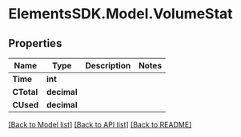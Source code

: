 # ElementsSDK.Model.VolumeStat

## Properties

Name | Type | Description | Notes
------------ | ------------- | ------------- | -------------
**Time** | **int** |  | 
**CTotal** | **decimal** |  | 
**CUsed** | **decimal** |  | 

[[Back to Model list]](../README.md#documentation-for-models) [[Back to API list]](../README.md#documentation-for-api-endpoints) [[Back to README]](../README.md)

